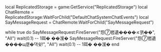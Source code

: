 local ReplicatedStorage = game:GetService("ReplicatedStorage")
local ChatRemote = ReplicatedStorage:WaitForChild("DefaultChatSystemChatEvents")
local SayMessageRequest = ChatRemote:WaitForChild("SayMessageRequest")


while true do
    SayMessageRequest:FireServer("怨⑦봽遺����ㅼ꽭��", "All")
    wait(0.1) -- 1珥� ��湲�
    SayMessageRequest:FireServer("怨⑦봽遺����щ컡�댁슂!", "All")
    wait(0.1) -- 1珥� ��湲�
end
